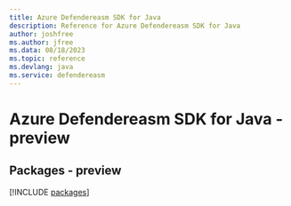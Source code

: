 ```yaml
---
title: Azure Defendereasm SDK for Java
description: Reference for Azure Defendereasm SDK for Java
author: joshfree
ms.author: jfree
ms.data: 08/18/2023
ms.topic: reference
ms.devlang: java
ms.service: defendereasm
---
```

# Azure Defendereasm SDK for Java - preview
## Packages - preview
[!INCLUDE [packages](defendereasm-index.md)]